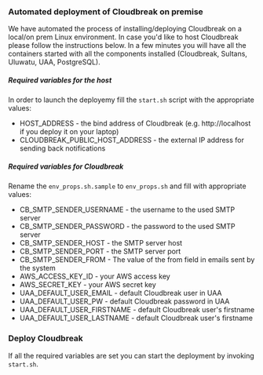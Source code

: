 ### Automated deployment of Cloudbreak on premise

We have automated the process of installing/deploying Cloudbreak on a local/on prem Linux environment. In case you'd like to host Cloudbreak please follow the instructions below. In a few minutes you will have all the containers started with all the components installed (Cloudbreak, Sultans, Uluwatu, UAA, PostgreSQL).

##### Required variables for the host
In order to launch the deployemy fill the `start.sh` script with the appropriate values:
   
  * HOST_ADDRESS - the bind address of Cloudbreak (e.g. http://localhost if you deploy it on your laptop)
  * CLOUDBREAK_PUBLIC_HOST_ADDRESS - the external IP address for sending back notifications

##### Required variables for Cloudbreak
Rename the `env_props.sh.sample` to `env_props.sh` and fill with appropriate values:

  * CB_SMTP_SENDER_USERNAME - the username to the used SMTP server
  * CB_SMTP_SENDER_PASSWORD - the password to the used SMTP server
  * CB_SMTP_SENDER_HOST - the SMTP server host
  * CB_SMTP_SENDER_PORT - the SMTP server port
  * CB_SMTP_SENDER_FROM - The value of the from field in emails sent by the system
  * AWS_ACCESS_KEY_ID - your AWS access key
  * AWS_SECRET_KEY - your AWS secret key
  * UAA_DEFAULT_USER_EMAIL - default Cloudbreak user in UAA
  * UAA_DEFAULT_USER_PW - default Cloudbreak password in UAA
  * UAA_DEFAULT_USER_FIRSTNAME - default Cloudbreak user's firstname
  * UAA_DEFAULT_USER_LASTNAME - default Cloudbreak user's firstname

### Deploy Cloudbreak
If all the required variables are set you can start the deployment by invoking `start.sh`. 
